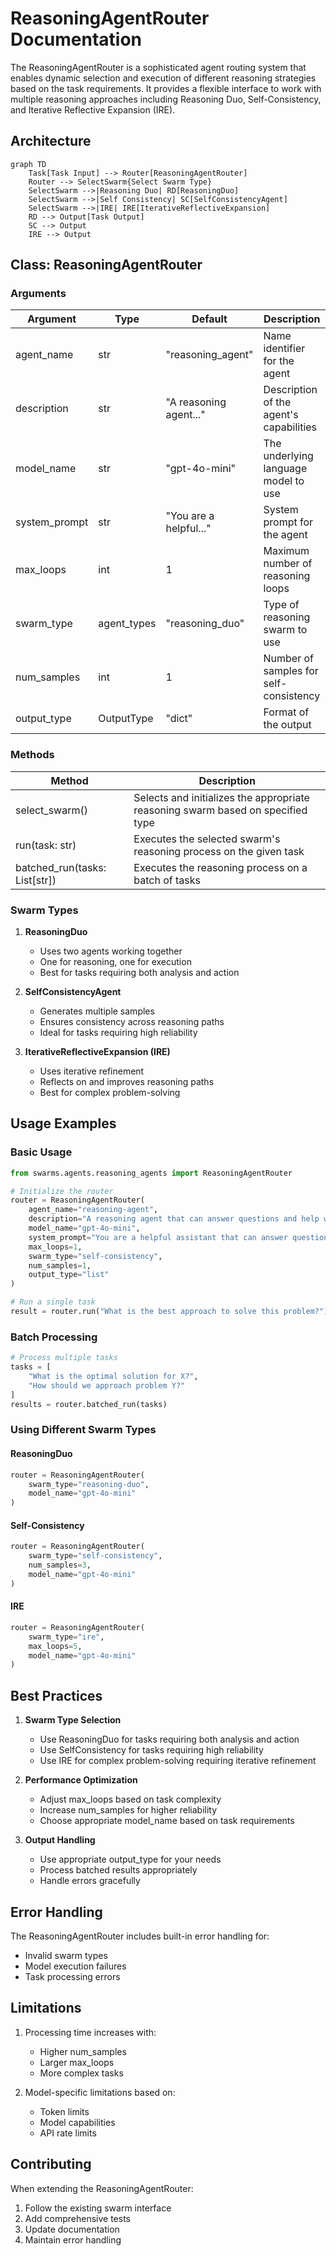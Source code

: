 # ReasoningAgentRouter Documentation

The ReasoningAgentRouter is a sophisticated agent routing system that enables dynamic selection and execution of different reasoning strategies based on the task requirements. It provides a flexible interface to work with multiple reasoning approaches including Reasoning Duo, Self-Consistency, and Iterative Reflective Expansion (IRE).

## Architecture

```mermaid
graph TD
    Task[Task Input] --> Router[ReasoningAgentRouter]
    Router --> SelectSwarm{Select Swarm Type}
    SelectSwarm -->|Reasoning Duo| RD[ReasoningDuo]
    SelectSwarm -->|Self Consistency| SC[SelfConsistencyAgent]
    SelectSwarm -->|IRE| IRE[IterativeReflectiveExpansion]
    RD --> Output[Task Output]
    SC --> Output
    IRE --> Output
```

## Class: ReasoningAgentRouter

### Arguments

| Argument      | Type        | Default                | Description                             |
| ------------- | ----------- | ---------------------- | --------------------------------------- |
| agent_name    | str         | "reasoning_agent"      | Name identifier for the agent           |
| description   | str         | "A reasoning agent..." | Description of the agent's capabilities |
| model_name    | str         | "gpt-4o-mini"          | The underlying language model to use    |
| system_prompt | str         | "You are a helpful..." | System prompt for the agent             |
| max_loops     | int         | 1                      | Maximum number of reasoning loops       |
| swarm_type    | agent_types | "reasoning_duo"        | Type of reasoning swarm to use          |
| num_samples   | int         | 1                      | Number of samples for self-consistency  |
| output_type   | OutputType  | "dict"                 | Format of the output                    |

### Methods

| Method                        | Description                                                                     |
| ----------------------------- | ------------------------------------------------------------------------------- |
| select_swarm()                | Selects and initializes the appropriate reasoning swarm based on specified type |
| run(task: str)                | Executes the selected swarm's reasoning process on the given task               |
| batched_run(tasks: List[str]) | Executes the reasoning process on a batch of tasks                              |

### Swarm Types

1. **ReasoningDuo**

   - Uses two agents working together
   - One for reasoning, one for execution
   - Best for tasks requiring both analysis and action

2. **SelfConsistencyAgent**

   - Generates multiple samples
   - Ensures consistency across reasoning paths
   - Ideal for tasks requiring high reliability

3. **IterativeReflectiveExpansion (IRE)**
   - Uses iterative refinement
   - Reflects on and improves reasoning paths
   - Best for complex problem-solving

## Usage Examples

### Basic Usage

```python
from swarms.agents.reasoning_agents import ReasoningAgentRouter

# Initialize the router
router = ReasoningAgentRouter(
    agent_name="reasoning-agent",
    description="A reasoning agent that can answer questions and help with tasks.",
    model_name="gpt-4o-mini",
    system_prompt="You are a helpful assistant that can answer questions and help with tasks.",
    max_loops=1,
    swarm_type="self-consistency",
    num_samples=1,
    output_type="list"
)

# Run a single task
result = router.run("What is the best approach to solve this problem?")
```

### Batch Processing

```python
# Process multiple tasks
tasks = [
    "What is the optimal solution for X?",
    "How should we approach problem Y?"
]
results = router.batched_run(tasks)
```

### Using Different Swarm Types

#### ReasoningDuo

```python
router = ReasoningAgentRouter(
    swarm_type="reasoning-duo",
    model_name="gpt-4o-mini"
)
```

#### Self-Consistency

```python
router = ReasoningAgentRouter(
    swarm_type="self-consistency",
    num_samples=3,
    model_name="gpt-4o-mini"
)
```

#### IRE

```python
router = ReasoningAgentRouter(
    swarm_type="ire",
    max_loops=5,
    model_name="gpt-4o-mini"
)
```

## Best Practices

1. **Swarm Type Selection**

   - Use ReasoningDuo for tasks requiring both analysis and action
   - Use SelfConsistency for tasks requiring high reliability
   - Use IRE for complex problem-solving requiring iterative refinement

2. **Performance Optimization**

   - Adjust max_loops based on task complexity
   - Increase num_samples for higher reliability
   - Choose appropriate model_name based on task requirements

3. **Output Handling**
   - Use appropriate output_type for your needs
   - Process batched results appropriately
   - Handle errors gracefully

## Error Handling

The ReasoningAgentRouter includes built-in error handling for:

- Invalid swarm types
- Model execution failures
- Task processing errors

## Limitations

1. Processing time increases with:

   - Higher num_samples
   - Larger max_loops
   - More complex tasks

2. Model-specific limitations based on:
   - Token limits
   - Model capabilities
   - API rate limits

## Contributing

When extending the ReasoningAgentRouter:

1. Follow the existing swarm interface
2. Add comprehensive tests
3. Update documentation
4. Maintain error handling
